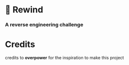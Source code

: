 # 🔄 Rewind
### A reverse engineering challenge



# Credits
credits to **overpower** for the inspiration to make this project

